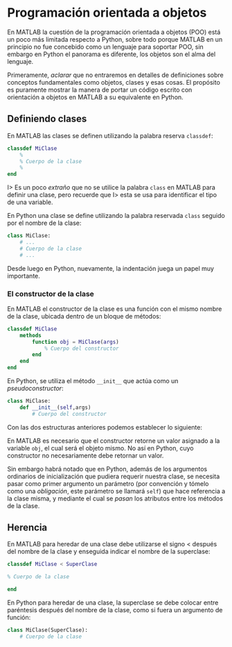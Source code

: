 ﻿# Programación orientada a objetos

En MATLAB la cuestión de la programación orientada a objetos (POO) está un poco más limitada respecto a Python, sobre 
todo porque MATLAB en un principio no fue concebido como un lenguaje para soportar POO, sin embargo en Python 
el panorama es diferente, los objetos son el alma del lenguaje.

Primeramente, *aclarar* que no entraremos en detalles de definiciones sobre conceptos fundamentales como 
objetos, clases y esas cosas. El propósito es puramente mostrar la manera de portar un código escrito con 
orientación a objetos en MATLAB a su equivalente en Python.

## Definiendo clases

En MATLAB las clases se definen utilizando la palabra reserva `classdef`:

```matlab
classdef MiClase
    %
    % Cuerpo de la clase
    %
end
```

I> Es un poco *extraño* que no se utilice la palabra `class` en MATLAB para definir una clase, pero recuerde que 
I> esta se usa para identificar el tipo de una variable.

En Python una clase se define utilizando la palabra reservada `class` seguido por el nombre de la clase: 

```python
class MiClase:
    # ...
    # Cuerpo de la clase
    # ...
```

Desde luego en Python, nuevamente, la indentación juega un papel muy importante.

### El constructor de la clase

En MATLAB el constructor de la clase es una función con el mismo nombre de la clase, ubicada dentro 
de un bloque de métodos:

```matlab
classdef MiClase
    methods
        function obj = MiClase(args)
            % Cuerpo del constructor
        end
    end
end
``` 

En Python, se utiliza el método `__init__` que actúa como un *pseudoconstructor*:

```python
class MiClase:
    def __init__(self,args)
        # Cuerpo del constructor
``` 

Con las dos estructuras anteriores podemos establecer lo siguiente:

En MATLAB es necesario que el constructor retorne un valor asignado a la variable `obj`, el cual 
será el objeto mismo. No así en Python, cuyo constructor no necesariamente debe retornar un valor.

Sin embargo habrá notado que en Python, además de los argumentos ordinarios de inicialización que 
pudiera requerir nuestra clase, se necesita pasar como primer argumento un parámetro (por convención 
y tómelo como una *obligación*, este parámetro se llamará `self`) que hace referencia a la clase misma, 
y mediante el cual se *pasan* los atributos entre los métodos de la clase.


## Herencia

En MATLAB para heredar de una clase debe utilizarse el signo < después del nombre de la clase y enseguida 
indicar el nombre de la superclase:

```matlab
classdef MiClase < SuperClase

% Cuerpo de la clase

end
```

En Python para heredar de una clase, la superclase se debe colocar entre paréntesis después del nombre de la 
clase, como si fuera un argumento de función:

```python
class MiClase(SuperClase):
    # Cuerpo de la clase
```